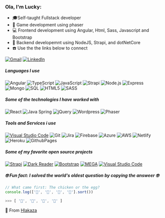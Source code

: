 ### Ola, I'm Lucky:

- 🎓Self-taught Fullstack developer
- 🏀 Game development using phaser
- 💻 Frontend development using Angular, Html, Sass, Javascript and Bootstrap
- 🔖 Backend developemnt using NodeJS, Strapi, and dotNetCore 
- ☎️ Use the the links below to connect


[![Gmail](https://img.shields.io/badge/-GMAIL-D14836?style=for-the-badge&logo=gmail&logoColor=white)](mailto:lucky@neoteck.co.za)
[![LinkedIn](https://img.shields.io/badge/-LINKEDIN-0077B5?style=for-the-badge&logo=linkedin&logoColor=white)](https://www.linkedin.com/in/lucky-hlakaza-753a9b10b/)


##### Languages I use
![Angular](https://img.shields.io/badge/-Angular-000000?style=flat&logo=angular)
![TypeScript](https://img.shields.io/badge/-TypeScript-000000?style=flat&logo=typescript)
![JavaScript](https://img.shields.io/badge/-JavaScript-000000?style=flat&logo=javascript)
![Strapi](https://img.shields.io/badge/-Strapi-222222?style=flat&logo=strapi&logoColor=339933)
![Node.js](https://img.shields.io/badge/-Node.js-222222?style=flat&logo=node.js&logoColor=339933)
![Express](https://img.shields.io/badge/-Express.js-222222?style=flat&logo=Express.js&logoColor=339933)
![Mongo](https://img.shields.io/badge/-Mongo-222222?style=flat&logo=mongoDB&logoColor=339933)
![SQL](https://img.shields.io/badge/-SQL-000000?style=flat&logo=postgresql)
![HTML5](https://img.shields.io/badge/-HTML5-000000?style=flat&logo=html5)
![SASS](https://img.shields.io/badge/-SASS-000000?style=flat&logo=sass)

##### Some of the technologies I have worked with
![React](https://img.shields.io/badge/-React-222222?style=flat&logo=React&logoColor=61DAFB)
![Java Spring](https://img.shields.io/badge/-Spring-222222?style=flat&logo=spring&logoColor=6DB33F)
![jQuery](https://img.shields.io/badge/-jQuery-222222?style=flat&logo=jQuery&logoColor=0769AD)
![Wordpress](https://img.shields.io/badge/-Wordpress-222222?style=flat&logo=wordpress&logoColor=0769AD)
![Phaser](https://img.shields.io/badge/-Phaser-222222?style=flat&logo=phaser&logoColor=0769AD)

##### Tools and Services i use
[![Visual Studio Code](https://img.shields.io/badge/-VSCode-444444?style=flat&logo=visual-studio-code&logoColor=007ACC)](https://github.com/microsoft/vscode)
![Git](https://img.shields.io/badge/-Git-222222?style=flat&logo=git&logoColor=F05032)
![Jira](https://img.shields.io/badge/-Jira-222222?style=flat&logo=jira-software&logoColor=white&logoColor=0052CC)
![Firebase](https://img.shields.io/badge/-Firebase-222222?style=flat&logo=firebase&logoColor=0769AD)
![Azure](https://img.shields.io/badge/-Azure-222222?style=flat&logo=azure&logoColor=0769AD)
![AWS](https://img.shields.io/badge/-AWS-222222?style=flat&logo=aws&logoColor=0769AD)
![Netlify](https://img.shields.io/badge/-Netlify-222222?style=flat&logo=netlify&logoColor=0769AD)
![Heroku](https://img.shields.io/badge/-Heroku-222222?style=flat&logo=heroku&logoColor=0769AD)
![GithubPages](https://img.shields.io/badge/-GithubPages-222222?style=flat&logo=github&logoColor=0769AD)

##### Some of my favorite open source projects

[![Strapi](https://img.shields.io/badge/-strapi-444444?style=flat&logo=strapi&logoColor=175DDC)](https://github.com/bitwarden)
[![Dark Reader](https://img.shields.io/badge/-Dark&#32;Reader-444444?style=flat&logo=Dark-Reader&logoColor=2f7485)](https://github.com/darkreader/darkreader)
[![Bootstrap](https://img.shields.io/badge/-Bootstrap-444444?style=flat&logo=bootstrap&logoColor=000000)](https://github.com/gorhill/uBlock)
[![MEGA](https://img.shields.io/badge/-MEGA-444444?style=flat&logo=mega&logoColor=D9272E)](ttps://github.com/meganz/)
[![Visual Studio Code](https://img.shields.io/badge/-VSCode-444444?style=flat&logo=visual-studio-code&logoColor=007ACC)](https://github.com/microsoft/vscode)


##### 🤓 Fun fact: I solved the world's oldest question by copying the answeer 🤓
```javascript
// What came first: The chicken or the egg?
console.log(['🥚', '🐣', '🐥', '🐔'].sort())

>>> [ '🐔', '🐣', '🐥', '🥚' ]
```

🐥 From [Hlakaza](https://github.com/hlakaza)

